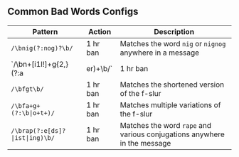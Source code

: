 ## Common Bad Words Configs

| Pattern | Action | Description |
|---------|--------|-------------|
| `/\bnig(?:nog)?\b/` | 1 hr ban | Matches the word `nig` or `nignog` anywhere in a message |
| `/\bn+[i1l!]+g{2,}(?:a|er)+\b/` | 1 hr ban | Matches multiple variations of the n-word anywhere in a message |
| `/\bfgt\b/` | 1 hr ban | Matches the shortened version of the f-slur |
| `/\bfa+g+(?:\b\|o+t+)/` | 1 hr ban | Matches multiple variations of the f-slur |
| `/\brap(?:e[ds]?\|ist\|ing)\b/` | 1 hr ban | Matches the word `rape` and various conjugations anywhere in the message |
